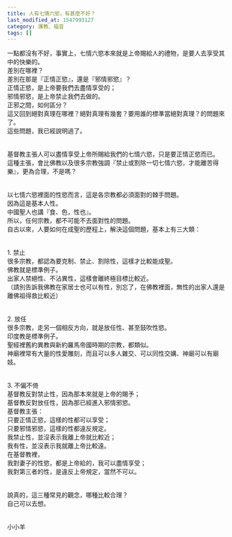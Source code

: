 ```yaml
---
title: 人有七情六慾，有甚麼不好？
last_modified_at: 1547993127
category: 護教、福音
tags: []
---
```


一點都沒有不好，事實上，七情六慾本來就是上帝賜給人的禮物，是要人去享受其中的快樂的。<br><!--more-->差別在哪裡？<br>差別在那是『正情正慾』，還是『邪情邪慾』？<br>正情正慾，是上帝要我們去盡情享受的；<br>邪情邪慾，是上帝禁止我們去做的。<br>正邪之間，如何區分？<br>這又回到絕對真理在哪裡？絕對真理有幾套？要用誰的標準當絕對真理？的問題來了。<br>這些問題，我已經說明過了。<br><br><br>基督教主張人可以盡情享受上帝所賜給我們的七情六慾，只是要正情正慾而已。<br>這種主張，會比佛教以及很多宗教強調『禁止或割除一切七情六慾，才能離苦得樂』，更為合理，不是嗎？<br><br><br>以七情六慾裡面的性慾而言，這是各宗教都必須面對的棘手問題。<br>因為這是基本人性。<br>中國聖人也講『食、色，性也』。<br>所以，任何宗教，都不可能不去面對性的問題。<br>自古以來，人要如何在成聖的歷程上，解決這個問題，基本上有三大類：<br><br><br>1. 禁止<br>很多宗教，都認為要克制、禁止、割除性，這樣才比較能成聖。<br>佛教就是標準例子。<br>出家人禁絕性、不沾異性，這樣會離終極目標比較近。<br>（請別告訴我佛教在家居士也可以有性，別忘了，在佛教裡面，無性的出家人還是離佛祖得救比較近）<br><br><br>2. 放任<br>很多宗教，走另一個相反方向，就是放任性、甚至鼓吹性慾。<br>印度教是標準例子。<br>聖經裡舊約異教與新約羅馬帝國時期的宗教，都類似。<br>神廟裡常有大量的性愛雕刻，而且可以多人雜交、可以同性交媾、神廟可以有廟妓。<br><br><br>3. 不偏不倚<br>基督教反對禁止性，因為那本來就是上帝的賜予；<br>基督教反對放任性，因為那已經進入邪情邪慾。<br>基督教主張：<br>只要正情正慾，這樣的性都可以享受；<br>只要邪情邪慾，這樣的性都違反規定。<br>我禁止性，並沒表示我離上帝就比較近；<br>我有性，並沒表示我就離上帝比較遠。<br>在基督教裡，<br>我對妻子的性慾，都是上帝給的，我可以盡情享受；<br>我對第三者的性，是違反上帝規定，當然不可以。<br><br><br>說真的，這三種常見的觀念，哪種比較合理？<br>自己可以去想。<br><br><br>小小羊<br><br>
